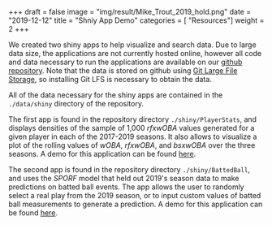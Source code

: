  +++
draft = false
image = "img/result/Mike_Trout_2019_hold.png"
date = "2019-12-12"
title = "Shniy App Demo"
categories = [ "Resources"]
weight = 2
+++

We created two shiny apps to help visualize and search data. Due to large data size, the applications are not currently hosted online, however all code and data necessary to run the applications are available on our [github repository](https://github.com/ebridge2/rfxWOBA). Note that the data is stored on github using [Git Large File Storage](https://git-lfs.github.com/), so installing Git LFS is necessary to obtain the data.

<!--more-->

All of the data necessary for the shiny apps are contained in the `./data/shiny` directory of the repository.

The first app is found in the repository directory `./shiny/PlayerStats`, and displays densities of the sample of 1,000 *rfxwOBA* values generated for a given player in each of the 2017-2019 seasons. It also allows to visualize a plot of the rolling values of *wOBA*, *rfxwOBA*, and *bsxwOBA* over the three seasons. A demo for this application can be found [here](https://www.youtube.com/watch?v=4_vxycpgTuk&feature=youtu.be).

The second app is found in the repository directory `./shiny/BattedBall`, and uses the *SPORF* model that held out 2019's season data to make predictions on batted ball events. The app allows the user to randomly select a real play from the 2019 season, or to input custom values of batted ball measurements to generate a prediction. A demo for this application can be found [here](https://www.youtube.com/watch?v=iB5M5RliKTI).
